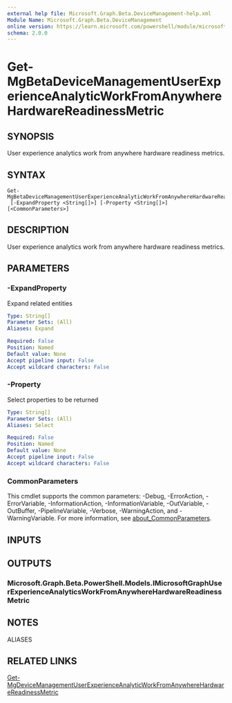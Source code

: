 ```yaml
---
external help file: Microsoft.Graph.Beta.DeviceManagement-help.xml
Module Name: Microsoft.Graph.Beta.DeviceManagement
online version: https://learn.microsoft.com/powershell/module/microsoft.graph.beta.devicemanagement/get-mgbetadevicemanagementuserexperienceanalyticworkfromanywherehardwarereadinessmetric
schema: 2.0.0
---
```


# Get-MgBetaDeviceManagementUserExperienceAnalyticWorkFromAnywhereHardwareReadinessMetric

## SYNOPSIS
User experience analytics work from anywhere hardware readiness metrics.

## SYNTAX

```
Get-MgBetaDeviceManagementUserExperienceAnalyticWorkFromAnywhereHardwareReadinessMetric
 [-ExpandProperty <String[]>] [-Property <String[]>] [<CommonParameters>]
```

## DESCRIPTION
User experience analytics work from anywhere hardware readiness metrics.

## PARAMETERS

### -ExpandProperty
Expand related entities

```yaml
Type: String[]
Parameter Sets: (All)
Aliases: Expand

Required: False
Position: Named
Default value: None
Accept pipeline input: False
Accept wildcard characters: False
```

### -Property
Select properties to be returned

```yaml
Type: String[]
Parameter Sets: (All)
Aliases: Select

Required: False
Position: Named
Default value: None
Accept pipeline input: False
Accept wildcard characters: False
```

### CommonParameters
This cmdlet supports the common parameters: -Debug, -ErrorAction, -ErrorVariable, -InformationAction, -InformationVariable, -OutVariable, -OutBuffer, -PipelineVariable, -Verbose, -WarningAction, and -WarningVariable. For more information, see [about_CommonParameters](http://go.microsoft.com/fwlink/?LinkID=113216).

## INPUTS

## OUTPUTS

### Microsoft.Graph.Beta.PowerShell.Models.IMicrosoftGraphUserExperienceAnalyticsWorkFromAnywhereHardwareReadinessMetric
## NOTES

ALIASES

## RELATED LINKS
[Get-MgDeviceManagementUserExperienceAnalyticWorkFromAnywhereHardwareReadinessMetric](/powershell/module/Microsoft.Graph.DeviceManagement/Get-MgDeviceManagementUserExperienceAnalyticWorkFromAnywhereHardwareReadinessMetric?view=graph-powershell-v1.0)

